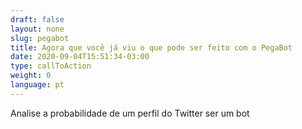 ```yaml
---
draft: false
layout: none
slug: pegabot
title: Agora que você já viu o que pode ser feito com o PegaBot
date: 2020-09-04T15:51:34-03:00
type: callToAction
weight: 0
language: pt
---
```

Analise a probabilidade de um perfil do Twitter ser um bot